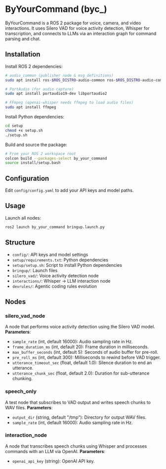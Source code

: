 # ByYourCommand (byc_)

ByYourCommand is a ROS 2 package for voice, camera, and video interactions. It uses Silero VAD for voice activity detection, Whisper for transcription, and connects to LLMs via an interaction graph for command parsing and chat.

## Installation

Install ROS 2 dependencies:

```bash
# audio_common (publisher node & msg definitions)
sudo apt install ros-$ROS_DISTRO-audio-common ros-$ROS_DISTRO-audio-common-msgs

# PortAudio (for audio capture)
sudo apt install portaudio19-dev libportaudio2

# FFmpeg (openai-whisper needs ffmpeg to load audio files)
sudo apt install ffmpeg
```

Install Python dependencies:

```bash
cd setup
chmod +x setup.sh
./setup.sh
```

Build and source the package:

```bash
# From your ROS 2 workspace root
colcon build --packages-select by_your_command
source install/setup.bash
```

## Configuration

Edit `config/config.yaml` to add your API keys and model paths.

## Usage

Launch all nodes:

```bash
ros2 launch by_your_command bringup.launch.py
```

## Structure

- `config/`: API keys and model settings
- `setup/requirements.txt`: Python dependencies
- `setup/setup.sh`: Script to install Python dependencies
- `bringup/`: Launch files
- `silero_vad/`: Voice activity detection node
- `interactions/`: Whisper → LLM interaction node
- `devrules/`: Agentic coding rules evolution

## Nodes

### silero_vad_node
A node that performs voice activity detection using the Silero VAD model.
**Parameters**:
- `sample_rate` (int, default 16000): Audio sampling rate in Hz.
- `frame_duration_ms` (int, default 20): Frame duration in milliseconds.
- `max_buffer_seconds` (int, default 5): Seconds of audio buffer for pre-roll.
- `pre_roll_ms` (int, default 300): Milliseconds to rewind before VAD trigger.
- `utterance_timeout_sec` (float, default 1.0): Silence duration to end an utterance.
- `utterance_chunk_sec` (float, default 2.0): Duration for sub-utterance chunking.

### speech_only
A test node that subscribes to VAD output and writes speech chunks to WAV files.
**Parameters**:
- `output_dir` (string, default "/tmp"): Directory for output WAV files.
- `sample_rate` (int, default 16000): Audio sampling rate in Hz.

### interaction_node
A node that transcribes speech chunks using Whisper and processes commands with an LLM via OpenAI.
**Parameters**:
- `openai_api_key` (string): OpenAI API key.


